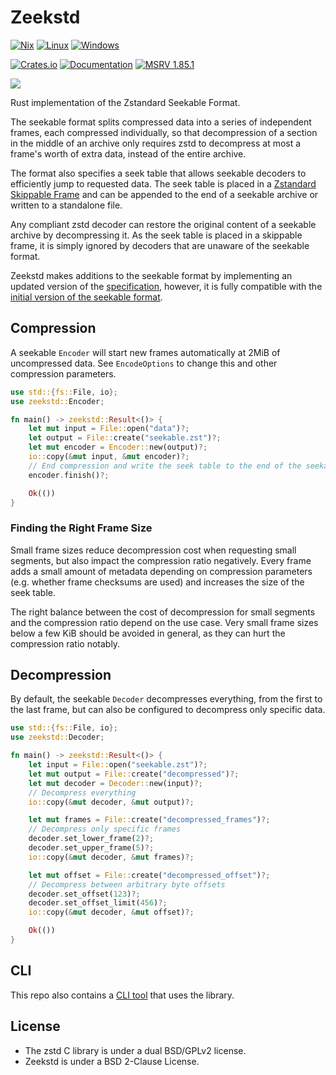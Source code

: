 # Zeekstd

[![Nix](https://github.com/rorosen/zeekstd/actions/workflows/nix.yaml/badge.svg)](https://github.com/rorosen/zeekstd/actions/workflows/nix.yaml)
[![Linux](https://github.com/rorosen/zeekstd/actions/workflows/linux.yaml/badge.svg)](https://github.com/rorosen/zeekstd/actions/workflows/linux.yaml)
[![Windows](https://github.com/rorosen/zeekstd/actions/workflows/windows.yaml/badge.svg)](https://github.com/rorosen/zeekstd/actions/workflows/windows.yaml)

[![Crates.io](https://img.shields.io/crates/v/zeekstd.svg)](https://crates.io/crates/zeekstd)
[![Documentation](https://docs.rs/zeekstd/badge.svg)](https://docs.rs/zeekstd)
[![MSRV 1.85.1](https://img.shields.io/badge/msrv-1.85.1-dea584.svg?logo=rust)](https://github.com/rust-lang/rust/releases/tag/1.85.1)

[![](https://img.shields.io/badge/Packaged_for-Nix-5277C3.svg?logo=nixos&labelColor=73C3D5)](https://search.nixos.org/packages?size=1&show=zeekstd)

Rust implementation of the Zstandard Seekable Format.

The seekable format splits compressed data into a series of independent frames, each compressed
individually, so that decompression of a section in the middle of an archive only requires zstd to
decompress at most a frame's worth of extra data, instead of the entire archive.

The format also specifies a seek table that allows seekable decoders to efficiently jump to
requested data. The seek table is placed in a [Zstandard Skippable Frame] and can be appended to the
end of a seekable archive or written to a standalone file.

Any compliant zstd decoder can restore the original content of a seekable archive by decompressing
it. As the seek table is placed in a skippable frame, it is simply ignored by decoders that are
unaware of the seekable format.

Zeekstd makes additions to the seekable format by implementing an updated version of the
[specification][zeekstd_spec], however, it is fully compatible with the
[initial version of the seekable format][zstd_spec].

[Zstandard Skippable Frame]: https://github.com/facebook/zstd/blob/dev/doc/zstd_compression_format.md#skippable-frames
[zeekstd_spec]: ./seekable_format.md
[zstd_spec]: <https://github.com/facebook/zstd/blob/dev/contrib/seekable_format/zstd_seekable_compression_format.md>

## Compression

A seekable `Encoder` will start new frames automatically at 2MiB of uncompressed data. See
`EncodeOptions` to change this and other compression parameters.

```rust no_run
use std::{fs::File, io};
use zeekstd::Encoder;

fn main() -> zeekstd::Result<()> {
    let mut input = File::open("data")?;
    let output = File::create("seekable.zst")?;
    let mut encoder = Encoder::new(output)?;
    io::copy(&mut input, &mut encoder)?;
    // End compression and write the seek table to the end of the seekable
    encoder.finish()?;

    Ok(())
}
```

### Finding the Right Frame Size

Small frame sizes reduce decompression cost when requesting small segments, but also impact the
compression ratio negatively. Every frame adds a small amount of metadata depending on compression
parameters (e.g. whether frame checksums are used) and increases the size of the seek table.

The right balance between the cost of decompression for small segments and the compression ratio
depend on the use case. Very small frame sizes below a few KiB should be avoided in general, as they
can hurt the compression ratio notably.

## Decompression

By default, the seekable `Decoder` decompresses everything, from the first to the last frame, but
can also be configured to decompress only specific data.

```rust no_run
use std::{fs::File, io};
use zeekstd::Decoder;

fn main() -> zeekstd::Result<()> {
    let input = File::open("seekable.zst")?;
    let mut output = File::create("decompressed")?;
    let mut decoder = Decoder::new(input)?;
    // Decompress everything
    io::copy(&mut decoder, &mut output)?;

    let mut frames = File::create("decompressed_frames")?;
    // Decompress only specific frames
    decoder.set_lower_frame(2)?;
    decoder.set_upper_frame(5)?;
    io::copy(&mut decoder, &mut frames)?;

    let mut offset = File::create("decompressed_offset")?;
    // Decompress between arbitrary byte offsets
    decoder.set_offset(123)?;
    decoder.set_offset_limit(456)?;
    io::copy(&mut decoder, &mut offset)?;

    Ok(())
}
```

## CLI

This repo also contains a [CLI tool](./cli) that uses the library.

## License

- The zstd C library is under a dual BSD/GPLv2 license.
- Zeekstd is under a BSD 2-Clause License.
